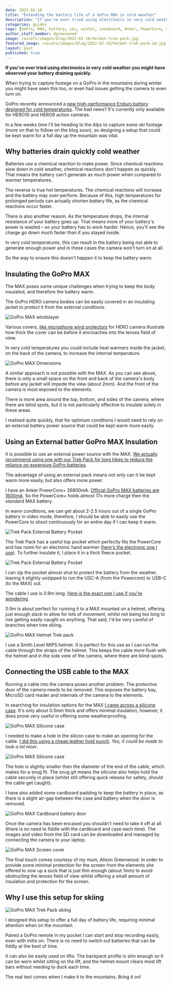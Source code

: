 ```yaml
---
date: 2022-02-18
title: "Extending the battery life of a GoPro MAX in cold weather"
description: "If you've ever tried using electronics in very cold weather you might have observed your battery draining quickly."
categories: guides
tags: [GoPro, MAX, battery, ski, winter, snowboard, Anker, PowerCore, Smith]
author_staff_member: dgreenwood
image: /assets/images/blog/2022-02-18/helmet-trek-pack.jpg
featured_image: /assets/images/blog/2022-02-18/helmet-trek-pack-sm.jpg
layout: post
published: true
---
```


**If you've ever tried using electronics in very cold weather you might have observed your battery draining quickly.**

When trying to capture footage on a GoPro in the mountains during winter you might have seen this too, or even had issues getting the camera to even turn on.

GoPro recently announced a [new high-performance Enduro battery designed for cold temperatures](https://gopro.com/en/us/shop/mounts-accessories/enduro-extended-cold-weather-battery/ADBAT-011-WS.html). The bad news? It's currently only available for HERO10 and HERO9 action cameras.

In a few weeks time I'll be heading to the Alps to capture some ski footage (more on that to follow on the blog soon), so designing a setup that could be kept warm for a full day up the mountain was vital.

## Why batteries drain quickly cold weather

Batteries use a chemical reaction to make power. Since chemical reactions slow down in cold weather, chemical reactions don't happen as quickly. That means the battery can't generate as much power when compared to warmer temperatures.

The reverse is true hot temperatures. The chemical reactions will increase and the battery may over-perform.  Because of this, high temperatures for prolonged periods can actually shorten battery life, as the chemical reactions occur faster.
 
There is also another reason. As the temperature drops, the internal resistance of your battery goes up. That means more of your battery's power is wasted – so your battery has to work harder. Hence, you'll see the charge go down much faster than if you stayed inside.

In very cold temperatures, this can result in the battery being not able to generate enough power and in these cases the camera won't turn on at all.

So the way to ensure this doesn't happen it to keep the battery warm.

## Insulating the GoPro MAX

The MAX poses some unique challenges when trying to keep the body insulated, and therefore the battery warm.

The GoPro HERO camera bodies can be easily covered in an insulating jacket to protect it from the external conditions.

<img class="img-fluid" src="/assets/images/blog/2022-02-18/gopro-max-windslayer.jpg" alt="GoPro MAX windslayer" title="GoPro MAX windslayer" />

Various covers, [like microphone wind protectors](https://www.amazon.co.uk/Windslayer-Reduction-Sponge-Muffler-Housing/dp/B08PTRBZ91?th=1) for HERO camera illustrate how thick the cover can be before it encroaches into the lenses field of view.

In very cold temperatures you could include heat warmers inside the jacket, on the back of the camera, to increase the internal temperature.

<img class="img-fluid" src="/assets/images/blog/2022-02-18/gopro-max-dimensions.jpeg" alt="GoPro MAX Dimensions" title="GoPro MAX Dimensions" />

A similar approach is not possible with the MAX. As you can see above, there is only a small space on the front and back of the camera's body before any jacket will impede the view (about 2mm). And the front of the camera is most exposed to the elements.

There is more area around the top, bottom, and sides of the camera, where there are blind spots, but it is not particularly effective to insulate solely in these areas.

I realised quite quickly, that for optimum conditions I would need to rely on an external battery power source that could be kept warm more easily.

## Using an External batter GoPro MAX Insulation

It is possible to use an external power source with the MAX. [We actually recommend using one with our Trek Pack for long hikes to reduce the reliance on expensive GoPro batteries](https://guides.trekview.org/trek-pack/v2/kit-setup/external-power-pack).

The advantage of using an external pack means not only can it be kept warm more easily, but also offers more power.

I have an Anker PowerCore+ 26800mA. [Official GoPro MAX batteries are 1600mA](https://gopro.com/en/gb/shop/mounts-accessories/max-rechargeable-battery/ACBAT-001.html). So the PowerCore+ holds almost 17x more charge then the standard MAX battery.

In warm conditions, we can get about 2-2.5 hours out of a single GoPro battery in video mode, therefore, I should be able to easily use the PowerCore to shoot continuously for an entire day if I can keep it warm.

<img class="img-fluid" src="/assets/images/blog/2022-02-18/trek-pack-top-pocket-battery.jpg" alt="Trek Pack External Battery Pocket" title="Trek Pack External Battery Pocket" />

The Trek Pack has a useful top pocket which perfectly fits the PowerCore and has room for an electronic hand warmer ([here's the electronic one I use](https://www.amazon.co.uk/gp/product/B08HQQJ4WM)). To further insulate it, I place it in a thick fleece pocket.

<img class="img-fluid" src="/assets/images/blog/2022-02-18/gopro-trek-pack-battery-secure.jpg" alt="Trek Pack External Battery Pocket" title="Trek Pack External Battery Pocket" />

I can zip the pocket almost shut to protect the battery from the weather, leaving it slightly unzipped to run the USC-A (from the Powercore) to USB-C (to the MAX) out.

The cable I use is 0.9m long. [Here is the exact one I use if you're wondering](https://www.amazon.co.uk/gp/product/B07DD5YHMH/).

0.9m is about perfect for running it to a MAX mounted on a helmet, offering just enough slack to allow for lots of movement, whilst not being too long to risk getting easily caught on anything. That said, I'd be very careful of branches when tree skiing.

<img class="img-fluid" src="/assets/images/blog/2022-02-18/helmet-trek-pack.jpg" alt="GoPro MAX Helmet Trek pack" title="GoPro MAX Helmet Trek pack" />

I use a Smith Level MIPS helmet. It is perfect for this use as I can run the cable through the straps of the helmet. This keeps the cable more flush with the helmet and in the side view of the camera, where there are blind-spots.

## Connecting the USB cable to the MAX

Running a cable into the camera poses another problem. The protective door of the camera needs to be removed. This exposes the battery bay, MicroSD card reader and internals of the camera to the elements.

In searching for insulation options for the MAX [I came across a silicone case](https://www.ebay.co.uk/itm/293976420452). It's only about 0.3mm thick and offers minimal insulation, however, it does prove very useful in offering some weatherproofing.

<img class="img-fluid" src="/assets/images/blog/2022-02-18/gopro-max-silicone-case-usb-c-hole.jpg" alt="GoPro MAX Silicone case" title="GoPro MAX Silicone case" />

I needed to make a hole in the silicon case to make an opening for the cable. [I did this using a cheap leather hold punch](https://www.amazon.co.uk/gp/product/B00SQ99NW8). _Yes, it could be made to look a lot nicer_.

<img class="img-fluid" src="/assets/images/blog/2022-02-18/gopro-max-silicone-case-usb-c-hole.jpg-connected.jpg" alt="GoPro MAX Silicone case" title="GoPro MAX Silicone case" />

The hole is slightly smaller then the diameter of the end of the cable, which makes for a snug fit. The snug git means the silicone also helps hold the cable securely in place (whilst still offering quick release for safety, should the cable get caught).

I have also added some cardboard padding to keep the battery in place, as there is a slight air-gap between the case and battery when the door is removed.

<img class="img-fluid" src="/assets/images/blog/2022-02-18/gopro-max-cardboard-padding.jpg" alt="GoPro MAX Cardboard battery door" title="GoPro MAX Cardboard battery door" />

Once the camera has been encased you shouldn't need to take it off at all (there is no need to fiddle with the cardboard and case each time). The images and video from the SD card can be downloaded and managed by connecting the camera to your laptop.

<img class="img-fluid" src="/assets/images/blog/2022-02-18/gopro-max-sock.jpg" alt="GoPro MAX Screen cover" title="GoPro MAX Screen cover" />

The final touch comes courtesy of my mum, Alison Greenwood. In order to provide some minimal protection for the screen from the elements she offered to sow up a sock that is just thin enough (about 1mm) to avoid obstructing the lenses field of view whilst offering a small amount of insulation and protection for the screen.

## Why I use this setup for skiing

<img class="img-fluid" src="/assets/images/blog/2022-02-18/full-helmet-trek-pack.jpg" alt="GoPro MAX Trek Pack skiing" title="GoPro MAX Trek Pack skiing" />

I designed this setup to offer a full day of battery life, requiring minimal attention when on the mountain.

Paired a GoPro remote in my pocket I can start and stop recording easily, even with mitts on. There is no need to switch out batteries that can be fiddly at the best of time.

It can also be easily used on lifts. The backpack profile is slim enough so it can be worn whilst sitting on the lift, and the helmet mount clears most lift bars without needing to duck each time.

The real test comes when I make it to the mountains. Bring it on!